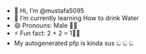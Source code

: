 - 👋 Hi, I’m @mustafa5095
- 🌱 I’m currently learning How to drink Water
- 😄 Pronouns: Male 🤫🧏
- ⚡ Fun fact: 2 + 2 = 1🤫🧏
- My autogenerated pfp is kinda sus ඞ ඞ ඞ

<!---
mustafa5095/mustafa5095 is a ✨ special ✨ repository because its `README.md` (this file) appears on your GitHub profile.
You can click the Preview link to take a look at your changes.
🫵🤨📸 why u checking dis broski?!?!?!
--->
